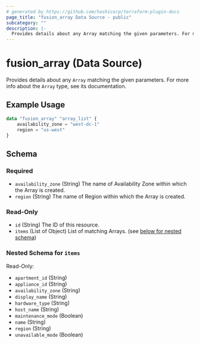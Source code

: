 ```yaml
---
# generated by https://github.com/hashicorp/terraform-plugin-docs
page_title: "fusion_array Data Source - public"
subcategory: ""
description: |-
  Provides details about any Array matching the given parameters. For more info about the Array type, see its documentation.
---
```


# fusion_array (Data Source)

Provides details about any `Array` matching the given parameters. For more info about the `Array` type, see its documentation.

## Example Usage

```terraform
data "fusion_array" "array_list" {
    availability_zone = "west-dc-1"
    region = "us-west"
}
```

<!-- schema generated by tfplugindocs -->
## Schema

### Required

- `availability_zone` (String) The name of Availability Zone within which the Array is created.
- `region` (String) The name of Region within which the Array is created.

### Read-Only

- `id` (String) The ID of this resource.
- `items` (List of Object) List of matching Arrays. (see [below for nested schema](#nestedatt--items))

<a id="nestedatt--items"></a>
### Nested Schema for `items`

Read-Only:

- `apartment_id` (String)
- `appliance_id` (String)
- `availability_zone` (String)
- `display_name` (String)
- `hardware_type` (String)
- `host_name` (String)
- `maintenance_mode` (Boolean)
- `name` (String)
- `region` (String)
- `unavailable_mode` (Boolean)


